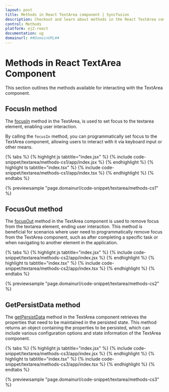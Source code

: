 ```yaml
---
layout: post
title: Methods in React TextArea component | Syncfusion
description: Checkout and learn about methods in the React TextArea component of Syncfusion Essential JS 2 and more.
control: Methods 
platform: ej2-react
documentation: ug
domainurl: ##DomainURL##
---
```


# Methods in React TextArea Component

This section outlines the methods available for interacting with the TextArea component.

## FocusIn method

The [focusIn](https://ej2.syncfusion.com/react/documentation/api/textarea/#focusIn) method in the TextArea, is used to set focus to the textarea element, enabling user interaction.

By calling the `focusIn` method, you can programmatically set focus to the TextArea component, allowing users to interact with it via keyboard input or other means.

{% tabs %}
{% highlight js tabtitle="index.jsx" %}
{% include code-snippet/textarea/methods-cs1/app/index.jsx %}
{% endhighlight %}
{% highlight ts tabtitle="index.tsx" %}
{% include code-snippet/textarea/methods-cs1/app/index.tsx %}
{% endhighlight %}
{% endtabs %}

{% previewsample "page.domainurl/code-snippet/textarea/methods-cs1" %}

## FocusOut method

The [focusOut](https://ej2.syncfusion.com/react/documentation/api/textarea/#focusOut) method in the TextArea component is used to remove focus from the textarea element, ending user interaction.
This method is beneficial for scenarios where user need to programmatically remove focus from the TextArea component, such as after completing a specific task or when navigating to another element in the application.

{% tabs %}
{% highlight js tabtitle="index.jsx" %}
{% include code-snippet/textarea/methods-cs2/app/index.jsx %}
{% endhighlight %}
{% highlight ts tabtitle="index.tsx" %}
{% include code-snippet/textarea/methods-cs2/app/index.tsx %}
{% endhighlight %}
{% endtabs %}

{% previewsample "page.domainurl/code-snippet/textarea/methods-cs2" %}

## GetPersistData method

The [getPersistData](https://ej2.syncfusion.com/react/documentation/api/textarea/#getPersistData) method in the TextArea component retrieves the properties that need to be maintained in the persisted state.
This method returns an object containing the properties to be persisted, which can include various configuration options and state information of the TextArea component. 

{% tabs %}
{% highlight js tabtitle="index.jsx" %}
{% include code-snippet/textarea/methods-cs3/app/index.jsx %}
{% endhighlight %}
{% highlight ts tabtitle="index.tsx" %}
{% include code-snippet/textarea/methods-cs3/app/index.tsx %}
{% endhighlight %}
{% endtabs %}

{% previewsample "page.domainurl/code-snippet/textarea/methods-cs3" %}
